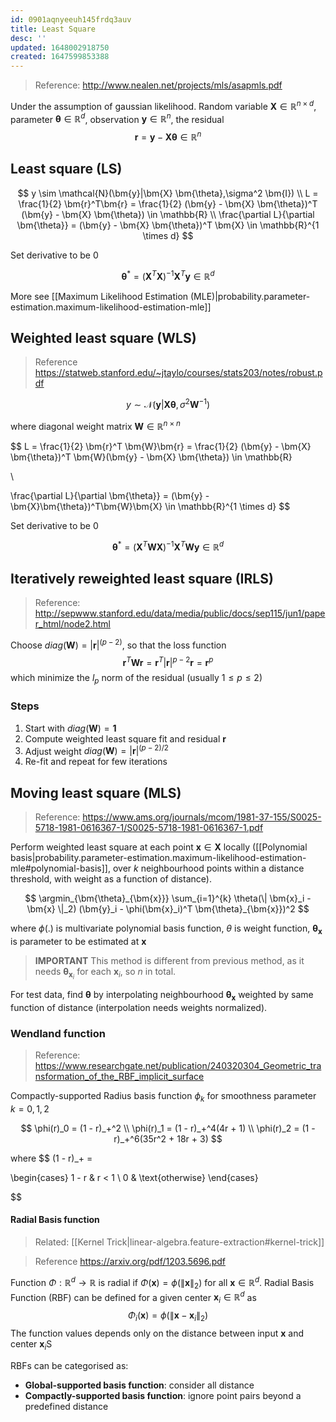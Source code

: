 ```yaml
---
id: 0901aqnyeeuh145frdq3auv
title: Least Square
desc: ''
updated: 1648002918750
created: 1647599853388
---
```


> Reference: http://www.nealen.net/projects/mls/asapmls.pdf

Under the assumption of gaussian likelihood.
Random variable $\bm{X} \in \mathbb{R}^{n \times d}$, parameter $\bm{\theta} \in \mathbb{R}^{d}$, observation $\bm{y} \in \mathbb{R}^{n}$, the residual
$$
\bm{r} = \bm{y} - \bm{X} \bm{\theta} \in \mathbb{R}^n
$$
## Least square (LS)

$$
y \sim \mathcal{N}(\bm{y}|\bm{X} \bm{\theta},\sigma^2 \bm{I})
\\
L = \frac{1}{2} \bm{r}^T\bm{r} = \frac{1}{2} (\bm{y} - \bm{X} \bm{\theta})^T (\bm{y} - \bm{X} \bm{\theta}) \in \mathbb{R}
\\
\frac{\partial L}{\partial \bm{\theta}} = (\bm{y} - \bm{X} \bm{\theta})^T \bm{X} \in \mathbb{R}^{1 \times d}
$$

Set derivative to be 0

$$
\bm{\theta}^* = (\bm{X}^T \bm{X})^{-1} \bm{X}^T \bm{y} \in \mathbb{R}^d
$$

More see [[Maximum Likelihood Estimation (MLE)|probability.parameter-estimation.maximum-likelihood-estimation-mle]]

## Weighted least square (WLS)

> Reference https://statweb.stanford.edu/~jtaylo/courses/stats203/notes/robust.pdf

$$
y \sim \mathcal{N}(\bm{y}|\bm{X} \bm{\theta},\sigma^2 \bm{W}^{-1})
$$

where diagonal weight matrix $\bm{W} \in \mathbb{R}^{n \times n}$

$$
L = \frac{1}{2} \bm{r}^T \bm{W}\bm{r} = \frac{1}{2} (\bm{y} - \bm{X} \bm{\theta})^T \bm{W}(\bm{y} - \bm{X} \bm{\theta}) \in \mathbb{R}

\\

\frac{\partial L}{\partial \bm{\theta}} = (\bm{y} - \bm{X}\bm{\theta})^T\bm{W}\bm{X} \in \mathbb{R}^{1 \times d}
$$

Set derivative to be 0

$$
\bm{\theta}^* = (\bm{X}^T \bm{W} \bm{X})^{-1} \bm{X}^T \bm{W} \bm{y} \in \mathbb{R}^d
$$

## Iteratively reweighted least square (IRLS)
> Reference: http://sepwww.stanford.edu/data/media/public/docs/sep115/jun1/paper_html/node2.html

Choose $diag(\bm{W}) = |\bm{r}|^{(p-2)}$, so that the loss function
$$
\bm{r}^T \bm{W} \bm{r} = \bm{r}^T |\bm{r}|^{p-2} \bm{r} = \bm{r}^p
$$
which minimize the $l_p$ norm of the residual (usually $1 \le p \le 2$)

### Steps
1. Start with $diag(\bm{W}) = \bm{1}$
2. Compute weighted least square fit and residual $\bm{r}$
3. Adjust weight $diag(\bm{W}) = |\bm{r}|^{(p-2)/2}$
4. Re-fit and repeat for few iterations

## Moving least square (MLS)

> Reference: https://www.ams.org/journals/mcom/1981-37-155/S0025-5718-1981-0616367-1/S0025-5718-1981-0616367-1.pdf

Perform weighted least square at each point $\bm{x} \in \bm{X}$ locally ([[Polynomial basis|probability.parameter-estimation.maximum-likelihood-estimation-mle#polynomial-basis]], over $k$ neighbourhood points within a distance threshold, with weight as a function of distance).

$$
\argmin_{\bm{\theta}_{\bm{x}}} \sum_{i=1}^{k} \theta(\| \bm{x}_i - \bm{x} \|_2) (\bm{y}_i - \phi(\bm{x}_i)^T \bm{\theta}_{\bm{x}})^2
$$

where $\phi(.)$ is multivariate polynomial basis function, $\theta$ is weight function, $\bm{\theta}_{\bm{x}}$ is parameter to be estimated at $\bm{x}$

> **IMPORTANT** This method is different from previous method, as it needs $\bm{\theta}_{\bm{x}_i}$ for each $\bm{x}_i$, so $n$ in total.

For test data, find $\bm{\theta}$ by interpolating neighbourhood $\bm{\theta}_{\bm{x}}$ weighted by same function of distance (interpolation needs weights normalized).


### Wendland function
> Reference: https://www.researchgate.net/publication/240320304_Geometric_transformation_of_the_RBF_implicit_surface

Compactly-supported Radius basis function $\phi_k$ for smoothness parameter $k=0,1,2$

$$
\phi(r)_0 = (1 - r)_+^2 \\
\phi(r)_1 = (1 - r)_+^4(4r + 1) \\
\phi(r)_2 = (1 - r)_+^6(35r^2 + 18r + 3)
$$

where
$$
(1 - r)_+ =

\begin{cases}
1 - r & r < 1 \\
0     & \text{otherwise}
\end{cases}

$$

#### Radial Basis function
> Related: [[Kernel Trick|linear-algebra.feature-extraction#kernel-trick]]

> Reference https://arxiv.org/pdf/1203.5696.pdf

Function $\Phi: \mathbb{R}^d \rightarrow \mathbb{R}$ is radial if $\Phi(\bm{x}) = \phi(\|\bm{x}\|_2)$ for all $\bm{x} \in \mathbb{R}^d$. Radial Basis Function (RBF) can be defined for a given center $\bm{x}_i \in \mathbb{R}^d$ as
$$
\Phi_i(\bm{x}) = \phi(\| \bm{x} - \bm{x}_i \|_2)
$$
The function values depends only on the distance between input $\bm{x}$ and center $\bm{x}_i$S


RBFs can be categorised as:

- **Global-supported basis function**: consider all distance
- **Compactly-supported basis function**: ignore point pairs beyond a predefined distance
